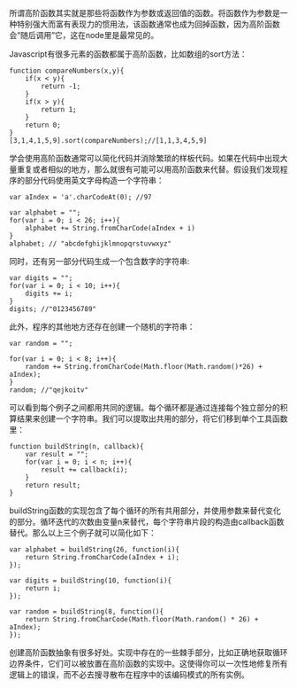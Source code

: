<!--
Title|Javascript的高阶函数
Id|js-higher-order-func
Date|2015-08-24 21:43:00
Status|Publish
Type|Post
Tags|javascript,tech
Excerpt|所谓高阶函数其实就是那些将函数作为参数或返回值的函数。将函数作为参数是一种特别强大而富有表现力的惯用法，该函数通常也成为回掉函数，因为高阶函数会“随后调用”它，这在node里是最常见的。
-->
所谓高阶函数其实就是那些将函数作为参数或返回值的函数。将函数作为参数是一种特别强大而富有表现力的惯用法，该函数通常也成为回掉函数，因为高阶函数会“随后调用”它，这在node里是最常见的。

Javascript有很多元素的函数都属于高阶函数，比如数组的sort方法：

    function compareNumbers(x,y){
        if(x < y){
            return -1;
        }
        if(x > y){
            return 1;
        }
        return 0;
    }
    [3,1,4,1,5,9].sort(compareNumbers);//[1,1,3,4,5,9]
    
学会使用高阶函数通常可以简化代码并消除繁琐的样板代码。如果在代码中出现大量重复或者相似的地方，那么就很有可能可以用高阶函数来代替。假设我们发现程序的部分代码使用英文字母构造一个字符串：

    var aIndex = 'a'.charCodeAt(0); //97
    
    var alphabet = "";
    for(var i = 0; i < 26; i++){
        alphabet += String.fromCharCode(aIndex + i)
    }
    alphabet; // "abcdefghijklmnopqrstuvwxyz"
同时，还有另一部分代码生成一个包含数字的字符串:

    var digits = "";
    for(var i = 0; i < 10; i++){
        digits += i;
    }
    digits; //"0123456789"
此外，程序的其他地方还存在创建一个随机的字符串：

    var random = "";
    
    for(var i = 0; i < 8; i++){
        random += String.fromCharCode(Math.floor(Math.random()*26) + aIndex);
    }
    random; //"qejkoitv"
可以看到每个例子之间都用共同的逻辑。每个循环都是通过连接每个独立部分的积算结果来创建一个字符串。我们可以提取出共用的部分，将它们移到单个工具函数里：

    function buildString(n, callback){
        var result = "";
        for(var i = 0; i < n; i++){
            result += callback(i);
        }
        return result;
    }
buildString函数的实现包含了每个循环的所有共用部分，并使用参数来替代变化的部分。循环迭代的次数由变量n来替代，每个字符串片段的构造由callback函数替代。那么以上三个例子就可以简化如下：

    var alphabet = buildString(26, function(i){
        return String.fromCharCode(aIndex + i);
    });
    
    var digits = buildString(10, function(i){
        return i;
    });
    
    var random = buildString(8, function(){
        return String.fromCharCode(Math.floor(Math.random() * 26) + aIndex);
    });
创建高阶函数抽象有很多好处。实现中存在的一些棘手部分，比如正确地获取循环边界条件，它们可以被放置在高阶函数的实现中。这使得你可以一次性地修复所有逻辑上的错误，而不必去搜寻散布在程序中的该编码模式的所有实例。
